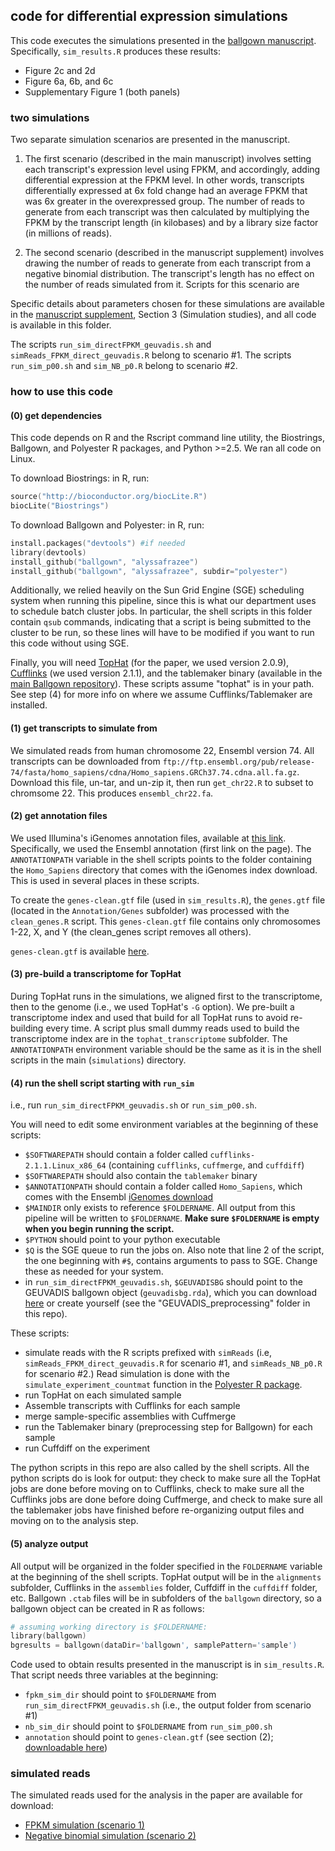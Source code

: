 ## code for differential expression simulations

This code executes the simulations presented in the [ballgown manuscript](http://biorxiv.org/content/early/2014/03/30/003665.full-text.pdf+html). Specifically, `sim_results.R` produces these results:

* Figure 2c and 2d
* Figure 6a, 6b, and 6c
* Supplementary Figure 1 (both panels)

### two simulations
Two separate simulation scenarios are presented in the manuscript. 

1. The first scenario (described in the main manuscript) involves setting each transcript's expression level using FPKM, and accordingly, adding differential expression at the FPKM level. In other words, transcripts differentially expressed at 6x fold change had an average FPKM that was 6x greater in the overexpressed group. The number of reads to generate from each transcript was then calculated by multiplying the FPKM by the transcript length (in kilobases) and by a library size factor (in millions of reads). 

2. The second scenario (described in the manuscript supplement) involves drawing the number of reads to generate from each transcript from a negative binomial distribution. The transcript's length has no effect on the number of reads simulated from it. Scripts for this scenario are 

Specific details about parameters chosen for these simulations are available in the [manuscript supplement](http://biorxiv.org/content/biorxiv/suppl/2014/03/30/003665.DC1/003665-1.pdf), Section 3 (Simulation studies), and all code is available in this folder.

The scripts `run_sim_directFPKM_geuvadis.sh` and `simReads_FPKM_direct_geuvadis.R` belong to scenario #1. The scripts `run_sim_p00.sh` and `sim_NB_p0.R` belong to scenario #2. 

### how to use this code

#### (0) get dependencies
This code depends on R and the Rscript command line utility, the Biostrings, Ballgown, and Polyester R packages, and Python >=2.5. We ran all code on Linux.

To download Biostrings: in R, run:
```S
source("http://bioconductor.org/biocLite.R")
biocLite("Biostrings")
```

To download Ballgown and Polyester: in R, run:
```S
install.packages("devtools") #if needed
library(devtools)
install_github("ballgown", "alyssafrazee")
install_github("ballgown", "alyssafrazee", subdir="polyester")
```

Additionally, we relied heavily on the Sun Grid Engine (SGE) scheduling system when running this pipeline, since this is what our department uses to schedule batch cluster jobs. In particular, the shell scripts in this folder contain `qsub` commands, indicating that a script is being submitted to the cluster to be run, so these lines will have to be modified if you want to run this code without using SGE. 

Finally, you will need [TopHat](http://tophat.cbcb.umd.edu/) (for the paper, we used version 2.0.9), [Cufflinks](http://cufflinks.cbcb.umd.edu/manual.html) (we used version 2.1.1), and the tablemaker binary (available in the [main Ballgown repository](https://github.com/alyssafrazee/ballgown)). These scripts assume "tophat" is in your path. See step (4) for more info on where we assume Cufflinks/Tablemaker are installed.

#### (1) get transcripts to simulate from
We simulated reads from human chromosome 22, Ensembl version 74. All transcripts can be downloaded from `ftp://ftp.ensembl.org/pub/release-74/fasta/homo_sapiens/cdna/Homo_sapiens.GRCh37.74.cdna.all.fa.gz`. Download this file, un-tar, and un-zip it, then run `get_chr22.R` to subset to chromsome 22. This produces `ensembl_chr22.fa`.

#### (2) get annotation files
We used Illumina's iGenomes annotation files, available at [this link](http://tophat.cbcb.umd.edu/igenomes.shtml). Specifically, we used the Ensembl annotation (first link on the page). The `ANNOTATIONPATH` variable in the shell scripts points to the folder containing the `Homo_Sapiens` directory that comes with the iGenomes index download. This is used in several places in these scripts.

To create the `genes-clean.gtf` file (used in `sim_results.R`), the `genes.gtf` file (located in the `Annotation/Genes` subfolder) was processed with the `clean_genes.R` script. This `genes-clean.gtf` file contains only chromosomes 1-22, X, and Y (the clean_genes script removes all others). 

`genes-clean.gtf` is available [here](https://www.dropbox.com/s/89iaagrkwlu0tbs/genes-clean.gtf).


#### (3) pre-build a transcriptome for TopHat
During TopHat runs in the simulations, we aligned first to the transcriptome, then to the genome (i.e., we used TopHat's `-G` option). We pre-built a transcriptome index and used that build for all TopHat runs to avoid re-building every time. A script plus small dummy reads used to build the transcriptome index are in the `tophat_transcriptome` subfolder. The `ANNOTATIONPATH` environment variable should be the same as it is in the shell scripts in the main (`simulations`) directory.

#### (4) run the shell script starting with `run_sim`
i.e., run `run_sim_directFPKM_geuvadis.sh` or `run_sim_p00.sh`. 

You will need to edit some environment variables at the beginning of these scripts:  
* `$SOFTWAREPATH` should contain a folder called `cufflinks-2.1.1.Linux_x86_64` (containing `cufflinks`, `cuffmerge`, and `cuffdiff`)
* `$SOFTWAREPATH` should also contain the `tablemaker` binary
* `$ANNOTATIONPATH` should contain a folder called `Homo_Sapiens`, which comes with the Ensembl [iGenomes download](http://tophat.cbcb.umd.edu/igenomes.shtml)
* `$MAINDIR` only exists to reference `$FOLDERNAME`. All output from this pipeline will be written to `$FOLDERNAME`. **Make sure `$FOLDERNAME` is empty when you begin running the script.**
* `$PYTHON` should point to your python executable
* `$Q` is the SGE queue to run the jobs on. Also note that line 2 of the script, the one beginning with `#$`, contains arguments to pass to SGE. Change these as needed for your system.
* in `run_sim_directFPKM_geuvadis.sh`, `$GEUVADISBG` should point to the GEUVADIS ballgown object (`geuvadisbg.rda`), which you can download [here](https://www.dropbox.com/s/kp5th9hgkq8ckom/geuvadisbg.rda) or create yourself (see the "GEUVADIS_preprocessing" folder in this repo).


These scripts:  
* simulate reads with the R scripts prefixed with `simReads` (i.e, `simReads_FPKM_direct_geuvadis.R` for scenario #1, and `simReads_NB_p0.R` for scenario #2.) Read simulation is done with the `simulate_experiment_countmat` function in the [Polyester R package](https://github.com/alyssafrazee/ballgown/tree/master/polyester).
* run TopHat on each simulated sample
* Assemble transcripts with Cufflinks for each sample
* merge sample-specific assemblies with Cuffmerge
* run the Tablemaker binary (preprocessing step for Ballgown) for each sample
* run Cuffdiff on the experiment

The python scripts in this repo are also called by the shell scripts. All the python scripts do is look for output: they check to make sure all the TopHat jobs are done before moving on to Cufflinks, check to make sure all the Cufflinks jobs are done before doing Cuffmerge, and check to make sure all the tablemaker jobs have finished before re-organizing output files and moving on to the analysis step.

#### (5) analyze output
All output will be organized in the folder specified in the `FOLDERNAME` variable at the beginning of the shell scripts. TopHat output will be in the `alignments` subfolder, Cufflinks in the `assemblies` folder, Cuffdiff in the `cuffdiff` folder, etc. Ballgown `.ctab` files will be in subfolders of the `ballgown` directory, so a ballgown object can be created in R as follows:

```S
# assuming working directory is $FOLDERNAME:
library(ballgown)
bgresults = ballgown(dataDir='ballgown', samplePattern='sample')
```

Code used to obtain results presented in the manuscript is in `sim_results.R`. That script needs three variables at the beginning:  
* `fpkm_sim_dir` should point to `$FOLDERNAME` from `run_sim_directFPKM_geuvadis.sh` (i.e., the output folder from scenario #1)
* `nb_sim_dir` should point to `$FOLDERNAME` from `run_sim_p00.sh`
* `annotation` should point to `genes-clean.gtf` (see section (2); [downloadable here](https://www.dropbox.com/s/89iaagrkwlu0tbs/genes-clean.gtf))

### simulated reads
The simulated reads used for the analysis in the paper are available for download:
* [FPKM simulation (scenario 1)](https://www.dropbox.com/s/bqrusc1cpq51ecq/lognormalgeuvadis.zip)
* [Negative binomial simulation (scenario 2)](https://www.dropbox.com/s/2e5gmasapnnzn29/nbp0.zip)

 







